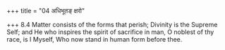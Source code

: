 +++
title = "04 अधिभूतङ् क्षरो"

+++
8.4 Matter consists of the forms that perish; Divinity is the Supreme
Self; and He who inspires the spirit of sacrifice in man, O noblest of
thy race, is I Myself, Who now stand in human form before thee.

